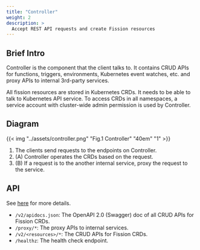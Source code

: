 ```yaml
---
title: "Controller"
weight: 2
description: >
  Accept REST API requests and create Fission resources
---
```


## Brief Intro

Controller is the component that the client talks to.
It contains CRUD APIs for functions, triggers, environments, Kubernetes event watches, etc. and proxy APIs to internal 3rd-party services.

All fission resources are stored in Kubernetes CRDs.
It needs to be able to talk to Kubernetes API service.
To access CRDs in all namespaces, a service account with cluster-wide admin permission is used by Controller.

## Diagram

{{< img "../assets/controller.png" "Fig.1 Controller" "40em" "1" >}}

1. The clients send requests to the endpoints on Controller.
2. (A) Controller operates the CRDs based on the request.
3. (B) If a request is to the another internal service, proxy the request to the service.

## API

See [here](https://github.com/fission/fission/blob/master/pkg/controller/api.go) for more details.

* `/v2/apidocs.json`: The OpenAPI 2.0 (Swagger) doc of all CRUD APIs for Fission CRDs.
* `/proxy/*`: The proxy APIs to internal services.
* `/v2/<resources>/*`: The CRUD APIs for Fission CRDs.
* `/healthz`: The health check endpoint.
